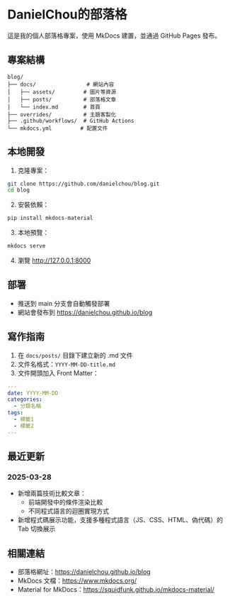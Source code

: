 # DanielChou的部落格

這是我的個人部落格專案，使用 MkDocs 建置，並通過 GitHub Pages 發布。

## 專案結構

```
blog/
├── docs/                # 網站內容
│   ├── assets/         # 圖片等資源
│   ├── posts/          # 部落格文章
│   └── index.md        # 首頁
├── overrides/          # 主題客製化
├── .github/workflows/  # GitHub Actions
└── mkdocs.yml         # 配置文件
```

## 本地開發

1. 克隆專案：
```bash
git clone https://github.com/danielchou/blog.git
cd blog
```

2. 安裝依賴：
```bash
pip install mkdocs-material
```

3. 本地預覽：
```bash
mkdocs serve
```

4. 瀏覽 http://127.0.0.1:8000

## 部署

- 推送到 main 分支會自動觸發部署
- 網站會發布到 https://danielchou.github.io/blog

## 寫作指南

1. 在 `docs/posts/` 目錄下建立新的 .md 文件
2. 文件名格式：`YYYY-MM-DD-title.md`
3. 文件開頭加入 Front Matter：
```yaml
---
date: YYYY-MM-DD
categories:
  - 分類名稱
tags:
  - 標籤1
  - 標籤2
---
```

## 最近更新

### 2025-03-28
- 新增兩篇技術比較文章：
  - 前端開發中的條件渲染比較
  - 不同程式語言的迴圈實現方式
- 新增程式碼展示功能，支援多種程式語言（JS、CSS、HTML、偽代碼）的 Tab 切換展示

## 相關連結

- 部落格網址：https://danielchou.github.io/blog
- MkDocs 文檔：https://www.mkdocs.org/
- Material for MkDocs：https://squidfunk.github.io/mkdocs-material/
